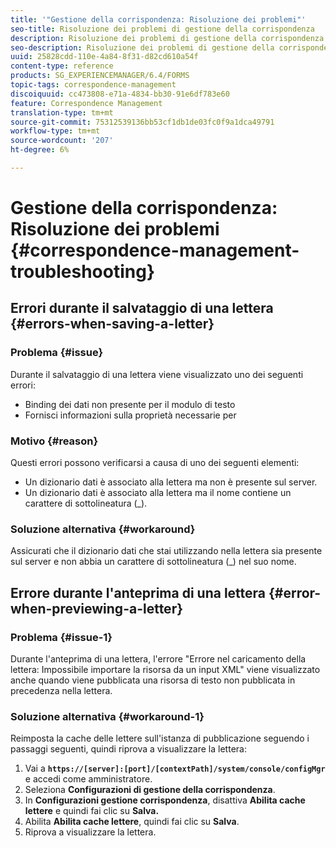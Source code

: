 ```yaml
---
title: '"Gestione della corrispondenza: Risoluzione dei problemi"'
seo-title: Risoluzione dei problemi di gestione della corrispondenza
description: Risoluzione dei problemi di gestione della corrispondenza
seo-description: Risoluzione dei problemi di gestione della corrispondenza
uuid: 25828cdd-110e-4a84-8f31-d82cd610a54f
content-type: reference
products: SG_EXPERIENCEMANAGER/6.4/FORMS
topic-tags: correspondence-management
discoiquuid: cc473808-e71a-4834-bb30-91e6df783e60
feature: Correspondence Management
translation-type: tm+mt
source-git-commit: 75312539136bb53cf1db1de03fc0f9a1dca49791
workflow-type: tm+mt
source-wordcount: '207'
ht-degree: 6%

---
```



# Gestione della corrispondenza: Risoluzione dei problemi {#correspondence-management-troubleshooting}

## Errori durante il salvataggio di una lettera {#errors-when-saving-a-letter}

### Problema {#issue}

Durante il salvataggio di una lettera viene visualizzato uno dei seguenti errori:

* Binding dei dati non presente per il modulo di testo
* Fornisci informazioni sulla proprietà necessarie per

### Motivo {#reason}

Questi errori possono verificarsi a causa di uno dei seguenti elementi:

* Un dizionario dati è associato alla lettera ma non è presente sul server.
* Un dizionario dati è associato alla lettera ma il nome contiene un carattere di sottolineatura (_).

### Soluzione alternativa {#workaround}

Assicurati che il dizionario dati che stai utilizzando nella lettera sia presente sul server e non abbia un carattere di sottolineatura (_) nel suo nome.

## Errore durante l&#39;anteprima di una lettera {#error-when-previewing-a-letter}

### Problema {#issue-1}

Durante l&#39;anteprima di una lettera, l&#39;errore &quot;Errore nel caricamento della lettera: Impossibile importare la risorsa da un input XML&quot; viene visualizzato anche quando viene pubblicata una risorsa di testo non pubblicata in precedenza nella lettera.

### Soluzione alternativa {#workaround-1}

Reimposta la cache delle lettere sull&#39;istanza di pubblicazione seguendo i passaggi seguenti, quindi riprova a visualizzare la lettera:

1. Vai a **`https://[server]:[port]/[contextPath]/system/console/configMgr`** e accedi come amministratore.
1. Seleziona **Configurazioni di gestione della corrispondenza**.
1. In **Configurazioni gestione corrispondenza**, disattiva **Abilita cache lettere** e quindi fai clic su **Salva.**
1. Abilita **Abilita cache lettere**, quindi fai clic su **Salva**.
1. Riprova a visualizzare la lettera.

